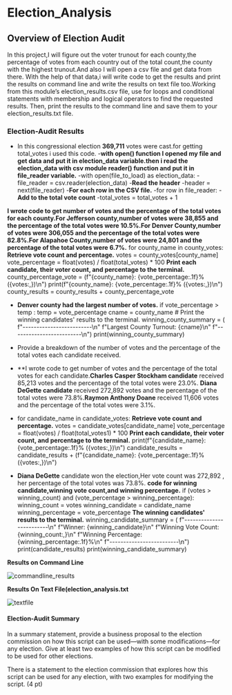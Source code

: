 # Election_Analysis
## Overview of Election Audit
In this project,I will figure out the voter trunout for each county,the percentage of votes from each country out of the total count,the county with the highest trunout.And also I will open a csv file and get  data from there. With the help of that data,i will write code to get the results and print the results on command line and write the results on text file too.Working from this module’s election_results.csv file, use for loops and conditional statements with membership and logical operators to find the requested results. Then, print the results to the command line and save them to your election_results.txt file.

### Election-Audit Results

*  In this congressional election  **369,711** votes were cast.for getting total_votes i used this code.
-**with open() function I opened my file and get data and put  it in election_data variable.then i read the election_data with csv module reader() function and put it in            file_reader variable.**
-with open(file_to_load) as election_data:
-file_reader = csv.reader(election_data)
-**Read the header**
-header = next(file_reader)
-**For each row in the CSV file.**
-for row in file_reader:
-**Add to the total vote count**
-total_votes = total_votes + 1
      

**I wrote code to get number of votes and the percentage of the total votes for each county.For Jefferson county,number of votes were 38,855 and the percentage of the total votes were 10.5%.For Denver County,number of votes were 306,055 and the percentage of the total votes were 82.8%.For Alapahoe County,number of votes were 24,801 and the percentage of the total votes were 6.7%.**
  for county_name in county_votes:  
    **Retrieve vote count and percentage.**
    votes = county_votes[county_name] 
    vote_percentage = float(votes) / float(total_votes) * 100
    **Print each candidate, their voter count, and percentage to the terminal.**
    county_percentage_vote = (f"{county_name}: {vote_percentage:.1f}% ({votes:,})\n")
    print(f"{county_name}: {vote_percentage:.1f}% ({votes:,})\n")
    county_results = county_results + county_percentage_vote 
    
    
* **Denver county had the largest number of votes.**
   if  vote_percentage > temp :
      temp = vote_percentage
      cname = county_name
        # Print the winning candidates' results to the terminal.
   winning_county_summary = (
    f"-------------------------\n"
    f"Largest County Turnout: {cname}\n"
    f"-------------------------\n")
  print(winning_county_summary)

* Provide a breakdown of the number of votes and the percentage of the total votes each candidate received.
* **I wrote code to get number of votes and the percentage of the total votes for each candidate.**Charles Casper Stockham candidate** received 85,213 votes and the percentage of the total votes were 23.0%. **Diana DeGette candidate** received 272,892 votes and the percentage of the total votes were 73.8%.**Raymon Anthony Doane** received 11,606 votes and the percentage of the total votes were 3.1%.
* for candidate_name in candidate_votes:
    **Retrieve vote count and percentage.**
    votes = candidate_votes[candidate_name]
    vote_percentage = float(votes) / float(total_votes1) * 100
    **Print each candidate, their voter count, and percentage to the terminal.**
    print(f"{candidate_name}: {vote_percentage:.1f}% ({votes:,})\n")
    candidate_results = candidate_results + (f"{candidate_name}: {vote_percentage:.1f}% ({votes:,})\n")
    
    
* **Diana DeGette** candidate won the election,Her vote count was 272,892 , her percentage of the total votes was 73.8%.
**code for winning candidate,winning vote count,and winning percentage.**
    if (votes > winning_count) and (vote_percentage > winning_percentage):
        winning_count = votes
        winning_candidate = candidate_name
        winning_percentage = vote_percentage
   **The winning candidates' results to the terminal.**
winning_candidate_summary = (
    f"-------------------------\n"
    f"Winner: {winning_candidate}\n"
    f"Winning Vote Count: {winning_count:,}\n"
    f"Winning Percentage: {winning_percentage:.1f}%\n"
    f"-------------------------\n")
print(candidate_results) 
print(winning_candidate_summary)


**Results on Command Line**

![commandline_results](https://user-images.githubusercontent.com/90277142/135737673-ad8e6b26-da57-4d27-93da-58b9a0e8f413.png)


**Results On Text File(election_analysis.txt**

![textfile](https://user-images.githubusercontent.com/90277142/135737678-c388b831-70e8-4d7f-9f8e-3019e211cd7d.png)



#### Election-Audit Summary
In a summary statement, provide a business proposal to the election commission on how this script can be used—with some modifications—for any election. Give at least two examples of how this script can be modified to be used for other elections.

There is a statement to the election commission that explores how this script can be used for any election, with two examples for modifying the script. (4 pt)
